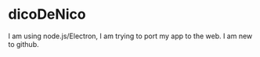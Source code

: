 # dicoDeNico
I am using node.js/Electron, I am trying to port my app to the web. I am new to github.
